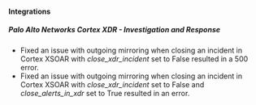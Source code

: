 #### Integrations

##### Palo Alto Networks Cortex XDR - Investigation and Response

- Fixed an issue with outgoing mirroring when closing an incident in Cortex XSOAR with *close_xdr_incident* set to False resulted in a 500 error.
- Fixed an issue with outgoing mirroring when closing an incident in Cortex XSOAR with *close_xdr_incident* set to False and *close_alerts_in_xdr* set to True resulted in an error.
